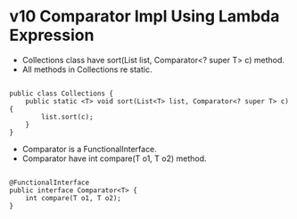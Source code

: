 # v10 Comparator Impl Using Lambda Expression

 - Collections class have sort(List<T> list, Comparator<? super T> c) method.
 - All methods in Collections re static.

````

public class Collections {
    public static <T> void sort(List<T> list, Comparator<? super T> c) {
        list.sort(c);
    }
}

````
 
 - Comparator is a FunctionalInterface.
 - Comparator<T> have int compare(T o1, T o2) method.
 
````

@FunctionalInterface
public interface Comparator<T> {
    int compare(T o1, T o2);
}

````
